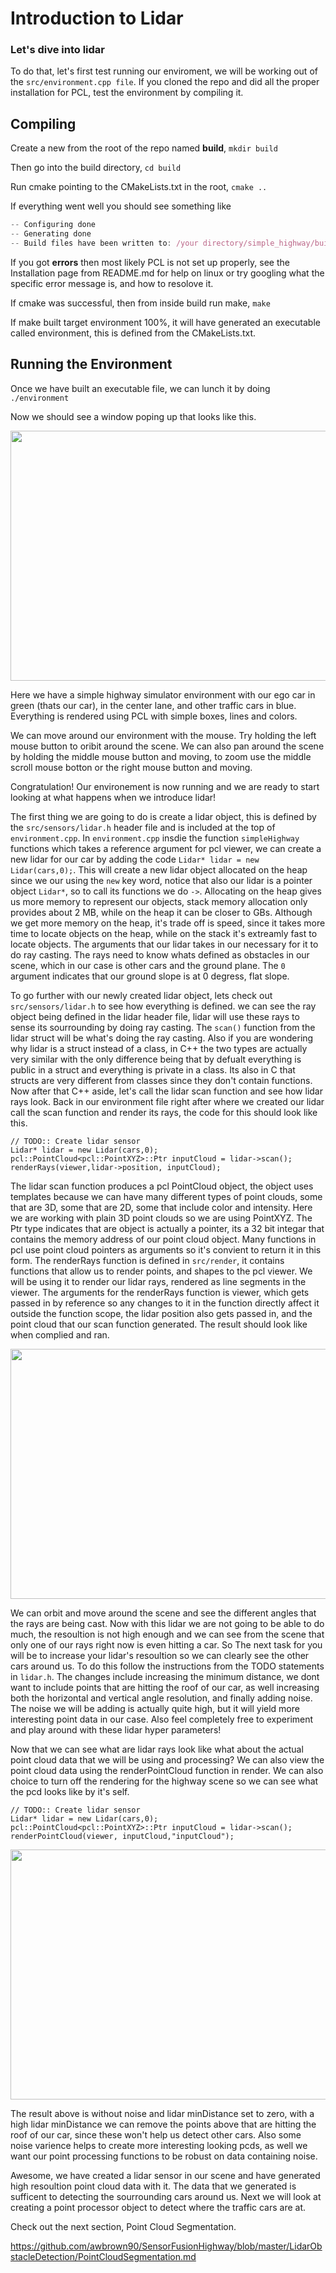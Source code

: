 # Introduction to Lidar

### Let's dive into lidar

To do that, let's first test running our enviroment, we will be working out of the `src/environment.cpp file`. If you cloned the repo and did all the proper installation for PCL, test the environment by compiling it. 

## Compiling 

Create a new from the root of the repo named **build**, `mkdir build`

Then go into the build directory, `cd build`

Run cmake pointing to the CMakeLists.txt in the root, `cmake ..`

If everything went well you should see something like

```javascript
-- Configuring done
-- Generating done
-- Build files have been written to: /your directory/simple_highway/build
```

If you got **errors** then most likely PCL is not set up properly, see the Installation page from README.md for help on linux or try googling what the specific error message is, and how to resolove it.

If cmake was successful, then from inside build run make, `make`

If make built target environment 100%, it will have generated an executable called environment, this is defined from the CMakeLists.txt.

## Running the Environment

Once we have built an executable file, we can lunch it by doing `./environment`

Now we should see a window poping up that looks like this.

<img src="https://github.com/awbrown90/SensorFusionHighway/blob/master/media/environment.png" width="700" height="400" />

Here we have a simple highway simulator environment with our ego car in green (thats our car), in the center lane, and other traffic cars in blue. Everything is rendered using PCL with simple boxes, lines and colors. 

We can move around our environment with the mouse. Try holding the left mouse button to oribit around the scene. We can also pan around the scene by holding the middle mouse button and moving, to zoom use the middle scroll mouse botton or the right mouse button and moving.

Congratulation! Our environement is now running and we are ready to start looking at what happens when we introduce lidar!

The first thing we are going to do is create a lidar object, this is defined by the `src/sensors/lidar.h` header file and is included at the top of `environment.cpp`. In `environment.cpp` insdie the function `simpleHighway` functions which takes a reference argument for pcl viewer, we can create a new lidar for our car by adding the code `Lidar* lidar = new Lidar(cars,0);`. This will create a new lidar object allocated on the heap since we our using the `new` key word, notice that also our lidar is a pointer object `Lidar*`, so to call its functions we do `->`. Allocating on the heap gives us more memory to represent our objects, stack memory allocation only provides about 2 MB, while on the heap it can be closer to GBs. Although we get more memory on the heap, it's trade off is speed, since it takes more time to locate objects on the heap, while on the stack it's extreamly fast to locate objects. The arguments that our lidar takes in our necessary for it to do ray casting. The rays need to know whats defined as obstacles in our scene, which in our case is other cars and the ground plane. The `0` argument indicates that our ground slope is at 0 degress, flat slope. 

To go further with our newly created lidar object, lets check out `src/sensors/lidar.h` to see how everything is defined. we can see the ray object being defined in the lidar header file, lidar will use these rays to sense its sourrounding by doing ray casting. The `scan()` function from the lidar struct will be what's doing the ray casting. Also if you are wondering why lidar is a struct instead of a class, in C++ the two types are actually very similar with the only difference being that by defualt everything is public in a struct and everything is private in a class. Its also in C that structs are very different from classes since they don't contain functions. Now after that C++ aside, let's call the lidar scan function and see how lidar rays look. Back in our environment file right after where we created our lidar call the scan function and render its rays, the code for this should look like this.

```
// TODO:: Create lidar sensor 
Lidar* lidar = new Lidar(cars,0);
pcl::PointCloud<pcl::PointXYZ>::Ptr inputCloud = lidar->scan();
renderRays(viewer,lidar->position, inputCloud);
```

The lidar scan function produces a pcl PointCloud object, the object uses templates because we can have many different types of point clouds, some that are 3D, some that are 2D, some that include color and intensity. Here we are working with plain 3D point clouds so we are using PointXYZ. The Ptr type indicates that are object is actually a pointer, its a 32 bit integar that contains the memory address of our point cloud object. Many functions in pcl use point cloud pointers as arguments so it's convient to return it in this form. The renderRays function is defined in `src/render`, it contains functions that allow us to render points, and shapes to the pcl viewer. We will be using it to render our lidar rays, rendered as line segments in the viewer. The arguments for the renderRays function is viewer, which gets passed in by reference so any changes to it in the function directly affect it outside the function scope, the lidar position also gets passed in, and the point cloud that our scan function generated. The result should look like when complied and ran.

<img src="https://github.com/awbrown90/SensorFusionHighway/blob/master/media/rays.png" width="700" height="400" />

We can orbit and move around the scene and see the different angles that the rays are being cast. Now with this lidar we are not going to be able to do much, the resoultion is not high enough and we can see from the scene that only one of our rays right now is even hitting a car. So The next task for you will be to increase your lidar's resoultion so we can clearly see the other cars around us. To do this follow the instructions from the TODO statements in `lidar.h`. The changes include increasing the minimum distance, we dont want to include points that are hitting the roof of our car, as well increasing both the horizontal and vertical angle resolution, and finally adding noise. The noise we will be adding is actually quite high, but it will yield more interesting point data in our case. Also feel completely free to experiment and play around with these lidar hyper parameters!  

Now that we can see what are lidar rays look like what about the actual point cloud data that we will be using and processing? We can also view the point cloud data using the renderPointCloud function in render. We can also choice to turn off the rendering for the highway scene so we can see what the pcd looks like by it's self.

```
// TODO:: Create lidar sensor 
Lidar* lidar = new Lidar(cars,0);
pcl::PointCloud<pcl::PointXYZ>::Ptr inputCloud = lidar->scan();
renderPointCloud(viewer, inputCloud,"inputCloud");
```
<img src="https://github.com/awbrown90/SensorFusionHighway/blob/master/media/pcd1.png" width="700" height="400" />

The result above is without noise and lidar minDistance set to zero, with a high lidar minDistance we can remove the points above that are hitting the roof of our car, since these won't help us detect other cars. Also some noise varience helps to create more interesting looking pcds, as well we want our point processing functions to be robust on data containing noise.

Awesome, we have created a lidar sensor in our scene and have generated high resoultion point cloud data with it. The data that we generated is sufficent to detecting the sourrounding cars around us. Next we will look at creating a point processor object to detect where the traffic cars are at.

Check out the next section, Point Cloud Segmentation.

https://github.com/awbrown90/SensorFusionHighway/blob/master/LidarObstacleDetection/PointCloudSegmentation.md
